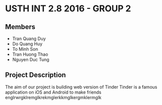 # USTH INT 2.8 2016 - GROUP 2 
## Members
* Tran Quang Duy
* Do Quang Huy
* To Minh Son
* Tran Huong Thao
* Nguyen Duc Tung

## Project Description
The aim of our project is building web version of Tinder
Tinder is a famous application on iOS and Android to make friends
englrwrgklremglkrekmglerkkmglkergmklermglk
